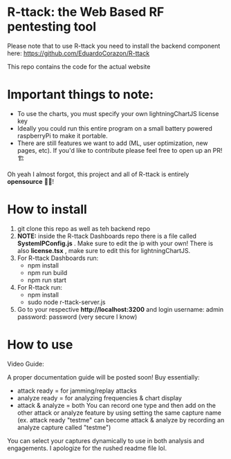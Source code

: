 # R-ttack: the Web Based RF pentesting tool



Please note that to use R-ttack you need to install the backend component here: https://github.com/EduardoCorazon/R-ttack

This repo contains the code for the actual website

# Important things to note:

- To use the charts, you must specify your own lightningChartJS license key
- Ideally you could run this entire program on a small battery powered raspberryPi to make it portable.
- There are still features we want to add (ML, user optimization, new pages, etc). If you'd like to contribute please feel free to open up an PR! 🏗

Oh yeah I almost forgot, this project and all of R-ttack is entirely **opensource** ⛓️‍💥! 

# How to install
1) git clone this repo as well as teh backend repo
2) **NOTE:** inside the R-ttack Dashboards repo there is a file called **SystemIPConfig.js** . Make sure to edit the ip with your own! There is also **license.tsx** , make sure to edit this for lightningChartJS. 
3) For R-ttack Dashboards run:
   - npm install
   - npm run build
   - npm run start
4) For R-ttack run:
   - npm install
   - sudo node r-ttack-server.js
6) Go to your respective **http://localhost:3200** and login
   username: admin
   password: password
   (very secure I know)

# How to use
Video Guide:


A proper documentation guide will be posted soon!
Buy essentially:
- attack ready = for jamming/replay attacks
- analyze ready = for analyzing frequencies & chart display
- attack & analyze = both
You can record one type and then add on the other attack or analyze feature by using setting the same capture name (ex. attack ready "testme" can become attack & analyze by recording an analyze capture called "testme")

You can select your captures dynamically to use in both analysis and engagements.
I apologize for the rushed readme file lol.

